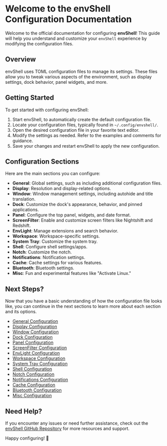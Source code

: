 # Welcome to the envShell Configuration Documentation

Welcome to the official documentation for configuring **envShell**! This guide will help you understand and customize your `envShell` experience by modifying the configuration files.

## Overview

envShell uses TOML configuration files to manage its settings. These files allow you to tweak various aspects of the environment, such as display settings, dock behavior, panel widgets, and more.

## Getting Started

To get started with configuring envShell:

1. Start envShell, to automatically create the default configuration file.
2. Locate your configuration files, typically found in `~/.config/envshell/`.
3. Open the desired configuration file in your favorite text editor.
4. Modify the settings as needed. Refer to the examples and comments for guidance.
5. Save your changes and restart envShell to apply the new configuration.

## Configuration Sections

Here are the main sections you can configure:

- **General**: Global settings, such as including additional configuration files.
- **Display**: Resolution and display-related options.
- **Window**: Window management settings, including autohide and title translation.
- **Dock**: Customize the dock's appearance, behavior, and pinned applications.
- **Panel**: Configure the top panel, widgets, and date format.
- **ScreenFilter**: Enable and customize screen filters like Nightshift and Redshift.
- **EnvLight**: Manage extensions and search behavior.
- **Workspace**: Workspace-specific settings.
- **System Tray**: Customize the system tray.
- **Shell**: Configure shell settings/apps.
- **Notch**: Customize the notch.
- **Notifications**: Notification settings.
- **Cache**: Cache settings for various features.
- **Bluetooth**: Bluetooth settings.
- **Misc**: Fun and experimental features like "Activate Linux."

## Next Steps?

Now that you have a basic understanding of how the configuration file looks like, you can continue in the next sections to learn more about each section and its options.

- [General Configuration](./General.md)
- [Display Configuration](./Display.md)
- [Window Configuration](./Window.md)
- [Dock Configuration](./Dock.md)
- [Panel Configuration](./Panel.md)
- [ScreenFilter Configuration](./ScreenFilter.md)
- [EnvLight Configuration](./EnvLight.md)
- [Workspace Configuration](./Workspace.md)
- [System Tray Configuration](./Systray.md)
- [Shell Configuration](./Shell.md)
- [Notch Configuration](./Notch.md)
- [Notifications Configuration](./Notifications.md)
- [Cache Configuration](./Cache.md)
- [Bluetooth Configuration](./Bluetooth.md)
- [Misc Configuration](./Misc.md)

## Need Help?

If you encounter any issues or need further assistance, check out the [envShell GitHub Repository](https://github.com/E3nviction/envshell) for more resources and support.

Happy configuring! 🎉  

